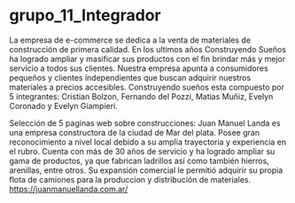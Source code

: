 # grupo_11_Integrador
La empresa de e-commerce se dedica a la venta de materiales de construcción de primera calidad. En los ultimos años Construyendo Sueños ha logrado ampliar y masificar sus productos con el fin brindar más y mejor servicio a todos sus clientes. 
Nuestra empresa apunta a consumidores pequeños y clientes independientes que buscan adquirir nuestros materiales a precios accesibles. 
Construyendo sueños esta compuesto por 5 integrantes: Cristian Bolzon, Fernando del Pozzi, Matías Muñiz, Evelyn Coronado y Evelyn Giampieri. 

Selección de 5 paginas web sobre construcciones:
Juan Manuel Landa es una empresa constructora de la ciudad de Mar del plata. Posee gran reconocimiento a nivel local debido a su amplia trayectoria y experiencia en el rubro. Cuenta con más de 30 años de servicio y ha logrado ampliar su gama de productos, ya que fabrican ladrillos así como también hierros, arenillas, entre otros. 
Su expansión comercial le permitió adquirir su propia flota de camiones para la produccion y distribución de materiales. 
https://juanmanuellanda.com.ar/
